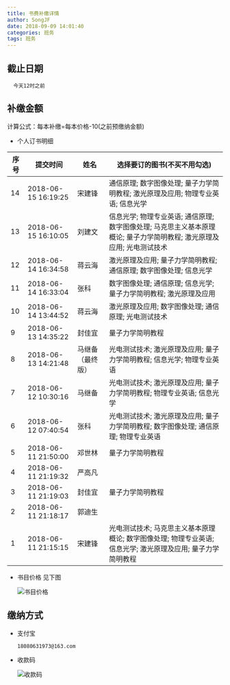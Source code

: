```yaml
---
title: 书费补缴详情
author: SongJF
date: 2018-09-09 14:01:40
categories: 班务
tags: 班务
---
```


## 截止日期

  ``` None
    今天12时之前
  ```

<!-- more-->

## 补缴金额

  计算公式：每本补缴=每本价格-10(之前预缴纳金额)

- 个人订书明细  

| 序号 | 提交时间            | 姓名             | 选择要订的图书(不买不用勾选)                                 |
| ---- | ------------------- | ---------------- | ------------------------------------------------------------ |
| 14   | 2018-06-15 16:19:25 | 宋建锋           | 通信原理; 数字图像处理;   量子力学简明教程; 激光原理及应用; 物理专业英语; 信息光学 |
| 13   | 2018-06-15 16:10:05 | 刘建文           | 信息光学; 物理专业英语; 通信原理;   数字图像处理; 马克思主义基本原理概论; 量子力学简明教程; 激光原理及应用; 光电测试技术 |
| 12   | 2018-06-14 16:34:58 | 蒋云海           | 激光原理及应用; 量子力学简明教程;   通信原理; 数字图像处理; 信息光学 |
| 11   | 2018-06-14 16:33:04 | 张科             | 数字图像处理; 通信原理; 信息光学;   量子力学简明教程; 激光原理及应用 |
| 10   | 2018-06-14 13:44:52 | 蒋云海           | 激光原理及应用; 数字图像处理;   通信原理; 光电测试技术       |
| 9    | 2018-06-13 14:35:22 | 封佳宜           | 量子力学简明教程                                             |
| 8    | 2018-06-13 14:21:48 | 马继备（最终版） | 光电测试技术; 激光原理及应用;   量子力学简明教程; 信息光学; 物理专业英语 |
| 7    | 2018-06-12 10:30:16 | 马继备           | 光电测试技术; 激光原理及应用;   量子力学简明教程; 物理专业英语; 信息光学 |
| 6    | 2018-06-12 07:40:54 | 张科             | 光电测试技术; 激光原理及应用;   量子力学简明教程; 数字图像处理; 通信原理; 物理专业英语 |
| 5    | 2018-06-11 21:50:00 | 邓世林           | 量子力学简明教程                                             |
| 4    | 2018-06-11 21:19:32 | 严高凡           |                                                              |
| 3    | 2018-06-11 21:19:03 | 封佳宜           | 量子力学简明教程                                             |
| 2    | 2018-06-11 21:18:17 | 郭迪生           |                                                              |
| 1    | 2018-06-11 21:15:15 | 宋建锋           | 光电测试技术; 马克思主义基本原理概论;   数字图像处理; 物理专业英语; 信息光学; 激光原理及应用; 量子力学简明教程 |

- 书目价格 见下图

  ![书目价格](http://p62yq9r4u.bkt.clouddn.com/IMG_20180909_135753.jpg)

## 缴纳方式

- 支付宝
  
  `18080631973@163.com`

- 收款码

  ![收款码](http://p62yq9r4u.bkt.clouddn.com/1536473845275.jpg)